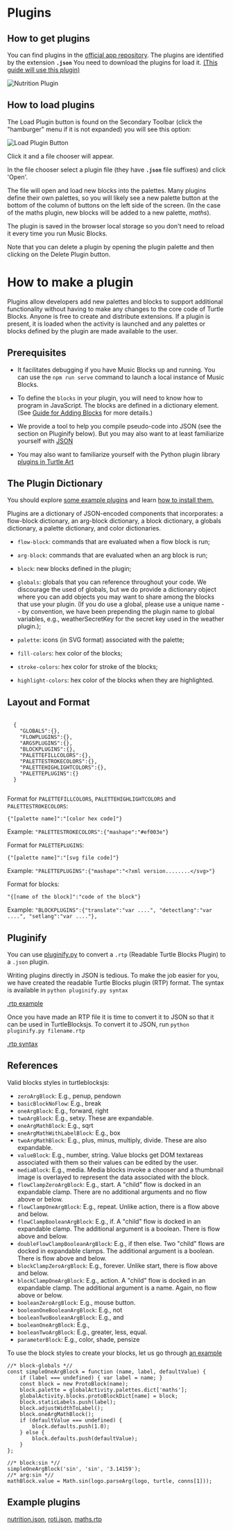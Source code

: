 ﻿Plugins
=======

How to get plugins
------------------

You can find plugins in the [official app repository](https://github.com/sugarlabs/turtleblocksjs/tree/master/plugins).
The plugins are identified by the extension <code>**.json**</code>
You need to download the plugins for load it.
[(This guide will use this plugin)](https://github.com/sugarlabs/turtleblocksjs/blob/master/plugins/maths.json)

![Nutrition Plugin](https://github.com/sugarlabs/turtleblocksjs/raw/master/screenshots/foodplugin.png "The Nutrition plugin")

How to load plugins
-------------------

The Load Plugin button is found on the Secondary Toolbar (click the "hamburger" menu if it is not expanded) you will see this option:

![Load Plugin Button](https://github.com/sugarlabs/musicblocks/raw/master/Docs/documentation/load-plugin-button.png)

Click it and a file chooser will appear. 

In the file chooser select a plugin file (they have
<code>**.json**</code> file suffixes) and click 'Open'.

The file will open and load new blocks into the palettes. Many plugins
define their own palettes, so you will likely see a new palette button
at the bottom of the column of buttons on the left side of the
screen. (In the case of the maths plugin, new blocks will be added to
a new palette, *maths*).

The plugin is saved in the browser local storage so you don't need to
reload it every time you run Music Blocks.

Note that you can delete a plugin by opening the plugin palette and then
clicking on the Delete Plugin button.

How to make a plugin
====================

Plugins allow developers add new palettes and blocks to support
additional functionality without having to make any changes to the
core code of Turtle Blocks. Anyone is free to create and distribute
extensions. If a plugin is present, it is loaded when the activity is
launched and any palettes or blocks defined by the plugin are made
available to the user.

Prerequisites
-------------

* It facilitates debugging if you have Music Blocks up and
  running. You can use the <code>npm run serve</code> command to launch
  a local instance of Music Blocks.

* To define the `blocks` in your plugin, you will need to know
  how to program in JavaScript. The blocks are defined in a dictionary
  element. (See [Guide for Adding Blocks](https://github.com/sugarlabs/musicblocks/blob/master/js/guide_addingblocks.md) for more details.)

* We provide a tool to help you compile pseudo-code into JSON (see the
  section on Pluginify below). But you may also want to at least
  familiarize yourself with [JSON](http://en.wikipedia.org/wiki/JSON)

* You may also want to familiarize yourself with the Python plugin
  library [plugins in Turtle
  Art](http://wiki.sugarlabs.org/go/Activities/Turtle_Art/Plugins)

The Plugin Dictionary
---------------------

You should explore [some example
plugins](https://github.com/sugarlabs/turtleblocksjs/blob/master/README.md#Plugins)
and learn [how to install
them.](https://github.com/sugarlabs/turtleblocksjs/blob/master/README.md#how-to-load-plugins)

Plugins are a dictionary of JSON-encoded components that incorporates:
a flow-block dictionary, an arg-block dictionary, a block dictionary,
a globals dictionary, a palette dictionary, and color dictionaries.

* `flow-block`: commands that are evaluated when a flow block is run;

* `arg-block`: commands that are evaluated when an arg block is run;

* `block`: new blocks defined in the plugin;

* `globals`: globals that you can reference throughout your code. We
  discourage the used of globals, but we do provide a dictionary
  object where you can add objects you may want to share among the
  blocks that use your plugin. (If you do use a global, please use a
  unique name -- by convention, we have been prepending the plugin
  name to global variables, e.g., weatherSecretKey for the secret key
  used in the weather plugin.);

* `palette`: icons (in SVG format) associated with the palette;

* `fill-colors`: hex color of the blocks;

* `stroke-colors`: hex color for stroke of the blocks;

* `highlight-colors`: hex color of the blocks when they are
  highlighted.

Layout and Format
-----------------
<pre>
  <code>
  {
    "GLOBALS":{},
    "FLOWPLUGINS":{},
    "ARGSPLUGINS":{},
    "BLOCKPLUGINS":{},
    "PALETTEFILLCOLORS":{},
    "PALETTESTROKECOLORS":{},
    "PALETTEHIGHLIGHTCOLORS":{},
    "PALETTEPLUGINS":{}
  } 
  </code>
</pre>

Format for `PALETTEFILLCOLORS`, `PALETTEHIGHLIGHTCOLORS` and
`PALETTESTROKECOLORS`:
<pre><code>{"[palette name]":"[color hex code]"}</code></pre>
Example: ```"PALETTESTROKECOLORS":{"mashape":"#ef003e"}```

Format for `PALETTEPLUGINS`:
<pre><code>{"[palette name]":"[svg file code]"}</code></pre>
Example: ```"PALETTEPLUGINS":{"mashape":"<?xml version........</svg>"}```

Format for blocks:

<pre><code>"{[name of the block]":"code of the block"}</code></pre>
Example: ```"BLOCKPLUGINS":{"translate":"var ....", "detectlang":"var ....", "setlang":"var ...."}, ```

Pluginify
---------

You can use
[pluginify.py](https://github.com/sugarlabs/turtleblocksjs/blob/master/pluginify.py)
to convert a `.rtp` (Readable Turtle Blocks Plugin) to a `.json`
plugin.

Writing plugins directly in JSON is tedious. To make the job easier
for you, we have created the readable Turtle Blocks plugin (RTP)
format. The syntax is available in `python pluginify.py syntax`

[.rtp example](https://github.com/sugarlabs/turtleblocksjs/blob/master/plugins/finance.rtp)

Once you have made an RTP file it is time to convert it to JSON so
that it can be used in TurtleBlocksjs. To convert it to JSON, run
`python pluginify.py filename.rtp`

[.rtp syntax](https://github.com/sugarlabs/turtleblocksjs/blob/master/pluginify.py#L33)

References
----------
Valid blocks styles in turtleblocksjs:
* `zeroArgBlock`: E.g., penup, pendown
* `basicBlockNoFlow`: E.g., break
* `oneArgBlock`: E.g., forward, right
* `twoArgBlock`: E.g., setxy. These are expandable.
* `oneArgMathBlock`: E.g., sqrt
* `oneArgMathWithLabelBlock`: E.g., box
* `twoArgMathBlock`: E.g., plus, minus, multiply, divide. These are also expandable.
* `valueBlock`: E.g., number, string. Value blocks get DOM textareas associated with them so their values can be edited by the user.
* `mediaBlock`: E.g., media. Media blocks invoke a chooser and a thumbnail image is overlayed to represent the data associated with the block.
* `flowClampZeroArgBlock`: E.g., start. A "child" flow is docked in an expandable clamp. There are no additional arguments and no flow above or below.
* `flowClampOneArgBlock`: E.g., repeat. Unlike action, there is a flow above and below.
* `flowClampBooleanArgBlock`: E.g., if.  A "child" flow is docked in an expandable clamp. The additional argument is a boolean. There is flow above and below.
* `doubleFlowClampBooleanArgBlock`: E.g., if then else.  Two "child" flows are docked in expandable clamps. The additional argument is a boolean. There is flow above and below.
* `blockClampZeroArgBlock`: E.g., forever. Unlike start, there is flow above and below.
* `blockClampOneArgBlock`: E.g., action. A "child" flow is docked in an expandable clamp. The additional argument is a name. Again, no flow above or below.
* `booleanZeroArgBlock`: E.g., mouse button.
* `booleanOneBooleanArgBlock`: E.g., not
* `booleanTwoBooleanArgBlock`: E.g., and
* `booleanOneArgBlock`: E.g.,
* `booleanTwoArgBlock`: E.g., greater, less, equal.
* `parameterBlock`: E.g., color, shade, pensize

To use the block styles to create your blocks, let us go through [an example](https://github.com/sugarlabs/turtleblocksjs/blob/master/plugins/maths.json#L22)

```
//* block-globals *//
const simpleOneArgBlock = function (name, label, defaultValue) {
    if (label === undefined) { var label = name; }
    const block = new ProtoBlock(name);
    block.palette = globalActivity.palettes.dict['maths'];
    globalActivity.blocks.protoBlockDict[name] = block;
    block.staticLabels.push(label);
    block.adjustWidthToLabel();
    block.oneArgMathBlock();
    if (defaultValue === undefined) {
        block.defaults.push(1.0);
    } else {
        block.defaults.push(defaultValue);
    }
};

//* block:sin *//
simpleOneArgBlock('sin', 'sin', '3.14159');
//* arg:sin *//
mathBlock.value = Math.sin(logo.parseArg(logo, turtle, conns[1]));
```

Example plugins
---------------

[nutrition.json](https://github.com/sugarlabs/turtleblocksjs/blob/master/plugins/nutrition.json), [roti.json](https://github.com/sugarlabs/turtleblocksjs/blob/master/plugins/roti.json), [maths.rtp](https://github.com/sugarlabs/turtleblocksjs/blob/master/plugins/maths.rtp)


